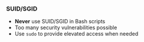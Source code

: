 ### SUID/SGID
- **Never** use SUID/SGID in Bash scripts
- Too many security vulnerabilities possible
- Use `sudo` to provide elevated access when needed
